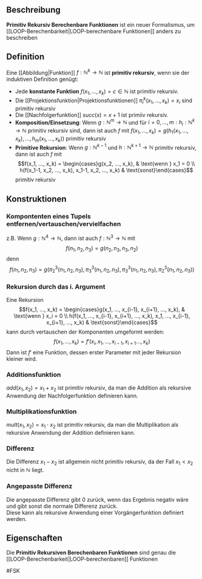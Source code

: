 ## Beschreibung
**Primitiv Rekursiv Berechenbare Funktionen** ist ein neuer Formalismus, um [[LOOP-Berechenbarkeit|LOOP-berechenbare Funktionen]] anders zu beschreiben

## Definition
Eine [[Abbildung|Funktion]] $f: \mathbb{N}^k \to \mathbb{N}$ ist **primitiv rekursiv**, wenn sie der induktiven Definition genügt:
- Jede **konstante Funktion** $f(x_1, ..., x_k) = c \in \mathbb{N}$ ist primitiv rekursiv.
- Die [[Projektionsfunktion|Projektionsfunktionen]] $\pi_i^k(x_1, ..., x_k) = x_i$ sind primitiv rekursiv
- Die [[Nachfolgerfunktion]] $succ(x) = x + 1$ ist primiiv rekursiv.
- **Komposition/Einsetzung**: Wenn $g: \mathbb{N}^m \to \mathbb{N}$ und für $i = 0, ..., m: h_i: \mathbb{N}^k \to \mathbb{N}$ primitiv rekursiv sind, dann ist auch $f$ mit 
$f(x_1, ..., x_k) = g(h_1(x_1, ..., x_k), ..., h_m(x_1, ..., x_k))$ primitiv rekursiv
- **Primitive Rekursion**: Wenn $g: \mathbb{N}^{k-1}$ und $h: \mathbb{N}^{k+1}\to \mathbb{N}$ primitiv rekursiv, dann ist auch $f$ mit 
$$f(x_1, ..., x_k) = \begin{cases}g(x_2, ..., x_k), & \text{wenn } x_1 = 0 \\ h(f(x_1-1, x_2, ..., x_k), x_1-1, x_2, ..., x_k) & \text{sonst}\end{cases}$$ primitiv rekursiv

## Konstruktionen
### Kompontenten eines Tupels entfernen/vertauschen/vervielfachen
z.B. Wenn $g: \mathbb{N}^4 \to \mathbb{N}$, dann ist auch $f: \mathbb{N}^3 \to \mathbb{N}$ mit 
$$f(n_1, n_2, n_3) = g(n_2, n_3, n_3, n_2)$$ denn
$$f(n_1, n_2, n_3) = g(\pi_2^3(n_1, n_2, n_3), \pi_3^3(n_1, n_2, n_3), \pi_3^3(n_1, n_2, n_3), \pi_2^3(n_1, n_2, n_3))$$

### Rekursion durch das i. Argument
Eine Rekursion 
$$f(x_1, ..., x_k) = \begin{cases}g(x_1, ..., x_{i-1}, x_{i+1}, ..., x_k), & \text{wenn } x_i = 0 \\ h(f(x_1, ..., x_{i-1}, x_{i+1}, ..., x_k), x_1, ..., x_{i-1}, x_{i+1}, ..., x_k) & \text{sonst}\end{cases}$$ kann durch vertauschen der Komponenten umgeformt werden:
$$f(x_1, ..., x_k)=f'(x_i, x_1, ..., x_{i-1}, x_{i+1}..., x_k)$$ Dann ist $f'$ eine Funktion, dessen erster Parameter mit jeder Rekursion kleiner wird.

### Additionsfunktion
$add(x_1, x_2) = x_1 + x_2$ ist primitiv rekursiv, da man die Addition als rekursive Anwendung der Nachfolgerfunktion definieren kann.

### Multiplikationsfunktion
$mult(x_1, x_2) = x_1 \cdot x_2$ ist primitiv rekursiv, da man die Multiplikation als rekursive Anwendung der Addition definieren kann.

### Differenz
Die Differenz $x_1 - x_2$ ist allgemein nicht primitiv rekursiv, da der Fall $x_1 < x_2$ nicht in $\mathbb{N}$ liegt. 

### Angepasste Differenz
Die angepasste Differenz gibt $0$ zurück, wenn das Ergebnis negativ wäre und gibt sonst die normale Differenz zurück.  
Diese kann als rekursive Anwendung einer Vorgängerfunktion definiert werden.

## Eigenschaften
Die **Primitiv Rekursiven Berechenbaren Funktionen** sind genau die [[LOOP-Berechenbarkeit|LOOP-berechenbaren]] Funktionen

#FSK 
